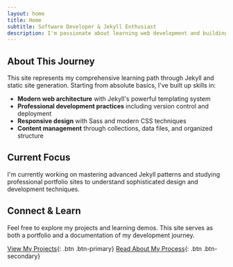 ```yaml
---
layout: home
title: Home
subtitle: Software Developer & Jekyll Enthusiast
description: I'm passionate about learning web development and building beautiful, functional websites. This site showcases my journey mastering Jekyll, from basic concepts to professional deployment.
---
```


## About This Journey

This site represents my comprehensive learning path through Jekyll and static site generation. Starting from absolute basics, I've built up skills in:

- **Modern web architecture** with Jekyll's powerful templating system
- **Professional development practices** including version control and deployment
- **Responsive design** with Sass and modern CSS techniques
- **Content management** through collections, data files, and organized structure

## Current Focus

I'm currently working on mastering advanced Jekyll patterns and studying professional portfolio sites to understand sophisticated design and development techniques.

## Connect & Learn

Feel free to explore my projects and learning demos. This site serves as both a portfolio and a documentation of my development journey.

[View My Projects](/projects.html){: .btn .btn-primary}
[Read About My Process](/about/){: .btn .btn-secondary}